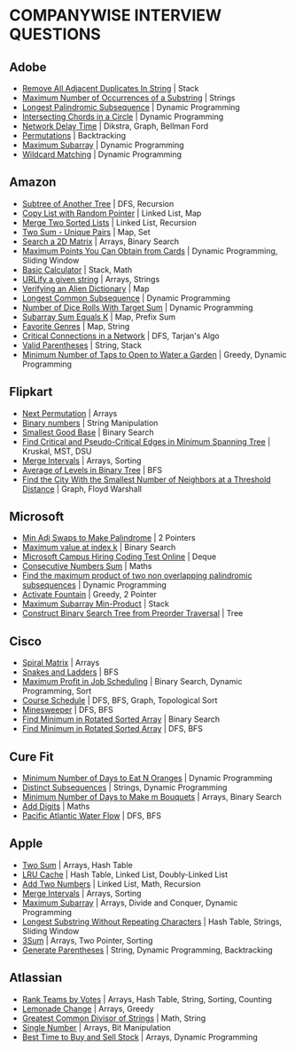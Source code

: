 # COMPANYWISE INTERVIEW QUESTIONS

## Adobe

- [Remove All Adjacent Duplicates In String](https://leetcode.com/problems/remove-all-adjacent-duplicates-in-string/) | Stack
- [Maximum Number of Occurrences of a Substring](https://leetcode.com/problems/maximum-number-of-occurrences-of-a-substring/) | Strings
- [Longest Palindromic Subsequence](https://leetcode.com/problems/longest-palindromic-subsequence/) | Dynamic Programming
- [Intersecting Chords in a Circle](https://www.interviewbit.com/problems/intersecting-chords-in-a-circle/) | Dynamic Programming
- [Network Delay Time](https://leetcode.com/problems/network-delay-time/) | Dikstra, Graph, Bellman Ford
- [Permutations](https://leetcode.com/problems/permutations/) | Backtracking
- [Maximum Subarray](https://leetcode.com/problems/maximum-subarray/) | Dynamic Programming
- [Wildcard Matching](https://leetcode.com/problems/wildcard-matching/) | Dynamic Programming

## Amazon

- [Subtree of Another Tree](https://leetcode.com/problems/subtree-of-another-tree/) | DFS, Recursion
- [Copy List with Random Pointer](https://leetcode.com/problems/copy-list-with-random-pointer/) | Linked List, Map
- [Merge Two Sorted Lists](https://leetcode.com/problems/merge-two-sorted-lists/) | Linked List, Recursion
- [Two Sum - Unique Pairs](https://leetcode.com/discuss/interview-question/372434/Amazon-or-OA-2019-or-Two-Sum-Unique-Pairs/391924) | Map, Set
- [Search a 2D Matrix](https://leetcode.com/problems/search-a-2d-matrix/) | Arrays, Binary Search
- [Maximum Points You Can Obtain from Cards](https://leetcode.com/problems/maximum-points-you-can-obtain-from-cards/) | Dynamic Programming, Sliding Window
- [Basic Calculator](https://leetcode.com/problems/basic-calculator/) | Stack, Math
- [URLify a given string](https://leetcode.com/discuss/interview-question/124608/amazon-phone-screen-urlify-a-given-string-replace-spaces-with-20) | Arrays, Strings
- [Verifying an Alien Dictionary](https://leetcode.com/problems/verifying-an-alien-dictionary/) | Map
- [Longest Common Subsequence](https://leetcode.com/problems/longest-common-subsequence/) | Dynamic Programming
- [Number of Dice Rolls With Target Sum](https://leetcode.com/problems/number-of-dice-rolls-with-target-sum/) | Dynamic Programming
- [Subarray Sum Equals K](https://leetcode.com/problems/subarray-sum-equals-k/) | Map, Prefix Sum
- [Favorite Genres](https://leetcode.com/discuss/interview-question/373006) | Map, String
- [Critical Connections in a Network](https://leetcode.com/problems/critical-connections-in-a-network/) | DFS, Tarjan's Algo
- [Valid Parentheses](https://leetcode.com/problems/valid-parentheses/) | String, Stack
- [Minimum Number of Taps to Open to Water a Garden](https://leetcode.com/problems/minimum-number-of-taps-to-open-to-water-a-garden/) | Greedy, Dynamic Programming

## Flipkart

- [Next Permutation](https://leetcode.com/problems/next-permutation/) | Arrays
- [Binary numbers](https://www.hackerearth.com/practice/data-structures/arrays/1-d/practice-problems/algorithm/the-code-generator-9d3f9afa/) | String Manipulation
- [Smallest Good Base](https://leetcode.com/problems/smallest-good-base/) | Binary Search
- [Find Critical and Pseudo-Critical Edges in Minimum Spanning Tree](https://leetcode.com/problems/find-critical-and-pseudo-critical-edges-in-minimum-spanning-tree/) | Kruskal, MST, DSU
- [Merge Intervals](https://leetcode.com/problems/merge-intervals/) | Arrays, Sorting
- [Average of Levels in Binary Tree](https://leetcode.com/problems/average-of-levels-in-binary-tree/) | BFS
- [Find the City With the Smallest Number of Neighbors at a Threshold Distance](https://leetcode.com/problems/find-the-city-with-the-smallest-number-of-neighbors-at-a-threshold-distance/) | Graph, Floyd Warshall

## Microsoft

- [Min Adj Swaps to Make Palindrome](https://leetcode.com/discuss/interview-question/351783/) | 2 Pointers
- [Maximum value at index k](https://leetcode.com/discuss/interview-question/969033/Microsoft-or-Phone-Interview-or-Maximum-value-at-index-k) | Binary Search
- [Microsoft Campus Hiring Coding Test Online](https://leetcode.com/discuss/interview-question/344216/microsoft-campus-hiring-coding-test-online) | Deque
- [Consecutive Numbers Sum](https://leetcode.com/problems/consecutive-numbers-sum/) | Maths
- [Find the maximum product of two non overlapping palindromic subsequences](https://stackoverflow.com/questions/53663721/find-the-maximum-product-of-two-non-overlapping-palindromic-subsequences) | Dynamic Programming
- [Activate Fountain](https://leetcode.com/discuss/interview-question/363036/walmart-oa-2019-activate-fountains) | Greedy, 2 Pointer
- [Maximum Subarray Min-Product](https://leetcode.com/problems/maximum-subarray-min-product/) | Stack
- [Construct Binary Search Tree from Preorder Traversal](https://leetcode.com/problems/construct-binary-search-tree-from-preorder-traversal/) | Tree

## Cisco

- [Spiral Matrix](https://leetcode.com/problems/spiral-matrix/) | Arrays
- [Snakes and Ladders](https://leetcode.com/problems/snakes-and-ladders/) | BFS
- [Maximum Profit in Job Scheduling](https://leetcode.com/problems/maximum-profit-in-job-scheduling/) | Binary Search, Dynamic Programming, Sort
- [Course Schedule](https://leetcode.com/problems/course-schedule/) | DFS, BFS, Graph, Topological Sort
- [Minesweeper](https://leetcode.com/problems/minesweeper/) | DFS, BFS
- [Find Minimum in Rotated Sorted Array](https://leetcode.com/problems/find-minimum-in-rotated-sorted-array/) | Binary Search
- [Find Minimum in Rotated Sorted Array](https://leetcode.com/problems/find-minimum-in-rotated-sorted-array/) | DFS, BFS

## Cure Fit

- [Minimum Number of Days to Eat N Oranges](https://leetcode.com/problems/minimum-number-of-days-to-eat-n-oranges/) | Dynamic Programming
- [Distinct Subsequences](https://leetcode.com/problems/distinct-subsequences/) | Strings, Dynamic Programming
- [Minimum Number of Days to Make m Bouquets](https://leetcode.com/problems/minimum-number-of-days-to-make-m-bouquets/) | Arrays, Binary Search
- [Add Digits](https://leetcode.com/problems/add-digits/) | Maths
- [Pacific Atlantic Water Flow](https://leetcode.com/problems/pacific-atlantic-water-flow/) | DFS, BFS

## Apple

- [Two Sum](https://leetcode.com/problems/two-sum/) | Arrays, Hash Table
- [LRU Cache](https://leetcode.com/problems/lru-cache/) | Hash Table, Linked List, Doubly-Linked List
- [Add Two Numbers](https://leetcode.com/problems/add-two-numbers/) | Linked List, Math, Recursion
- [Merge Intervals](https://leetcode.com/problems/merge-intervals/) | Arrays, Sorting
- [Maximum Subarray](https://leetcode.com/problems/maximum-subarray/) | Arrays, Divide and Conquer, Dynamic Programming
- [Longest Substring Without Repeating Characters](https://leetcode.com/problems/longest-substring-without-repeating-characters/) | Hash Table, Strings, Sliding Window
- [3Sum](https://leetcode.com/problems/3sum/) | Arrays, Two Pointer, Sorting
- [Generate Parentheses](https://leetcode.com/problems/generate-parentheses/) | String, Dynamic Programming, Backtracking

## Atlassian

- [Rank Teams by Votes](https://leetcode.com/problems/rank-teams-by-votes/) | Arrays, Hash Table, String, Sorting, Counting
- [Lemonade Change](https://leetcode.com/problems/lemonade-change/) | Arrays, Greedy
- [Greatest Common Divisor of Strings](https://leetcode.com/problems/greatest-common-divisor-of-strings/) | Math, String
- [Single Number](https://leetcode.com/problems/single-number/) | Arrays, Bit Manipulation
- [Best Time to Buy and Sell Stock](https://leetcode.com/problems/best-time-to-buy-and-sell-stock/) | Arrays, Dynamic Programming